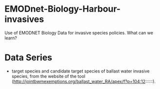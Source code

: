 # EMODnet-Biology-Harbour-invasives
Use of EMODNET Biology Data for invasive species policies. What can we learn?

# Data Series

* target species and candidate target species of ballast water invasive species, from the website of the tool
(http://jointbwmexemptions.org/ballast_water_RA/apex/f?p=104:12::::::).
